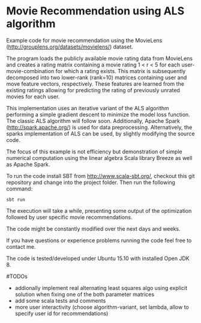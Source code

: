 # Movie Recommendation using ALS algorithm
Example code for movie recommendation using the MovieLens (http://grouplens.org/datasets/movielens/) dataset. 

The program loads the publicly available movie rating data from MovieLens and creates a rating matrix containing a movie rating 1 < r < 5 for each user-movie-combination for which a rating exists. This matrix is subsequently decomposed into two lower-rank (rank=10) matrices containing user and move feature vectors, respectively. These features are learned from the existing ratings allowing for predicting the rating of previously unrated movies for each user. 

This implementation uses an iterative variant of the ALS algorithm performing a simple gradient descent to minimize the model loss function. The classic ALS algorithm will follow soon. Additionally, Apache Spark (http://spark.apache.org/) is used for data preprocessing. Alternatively, the sparks implementation of ALS can be used, by slightly modifying the source code.

The focus of this example is not efficiency but demonstration of simple numerical computation using the linear algebra Scala library Breeze as well as Apache Spark.

To run the code install SBT from http://www.scala-sbt.org/, checkout this git repository and change into the project folder. Then run the following command:

    sbt run

The execution will take a while, presenting some output of the optimization followed by user specific movie recommendations.

The code might be constantly modified over the next days and weeks.

If you have questions or experience problems running the code feel free to contact me.

The code is tested/developed under Ubuntu 15.10 with installed Open JDK 8.

#TODOs
* addionally implement real alternating least squares algo using explicit solution when fixing one of the both parameter matrices
* add some scala tests and comments
* more user interactivity (choose algorithm-variant, set lambda, allow to specify user id for recommendations) 
